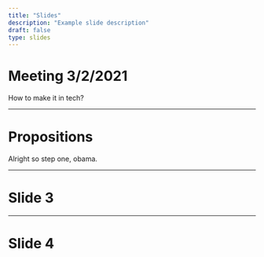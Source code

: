 ```yaml
---
title: "Slides"
description: "Example slide description"
draft: false
type: slides
---
```



# Meeting 3/2/2021

How to make it in tech?

---

# Propositions

Alright so step one, obama.

---

# Slide 3

---

# Slide 4